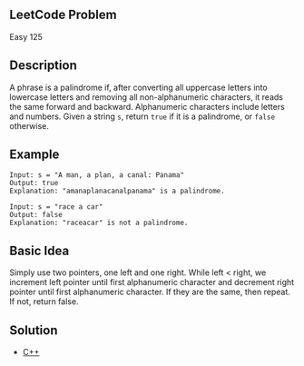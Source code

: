 ## LeetCode Problem
Easy 125

## Description
A phrase is a palindrome if, after converting all uppercase letters into lowercase letters and removing all non-alphanumeric characters, it reads the same forward and backward. Alphanumeric characters include letters and numbers. Given a string `s`, return `true` if it is a palindrome, or `false` otherwise. 

## Example
```
Input: s = "A man, a plan, a canal: Panama"
Output: true
Explanation: "amanaplanacanalpanama" is a palindrome.

Input: s = "race a car"
Output: false
Explanation: "raceacar" is not a palindrome.
```

## Basic Idea
Simply use two pointers, one left and one right. While left < right, we increment left pointer until first alphanumeric character and decrement right pointer until first alphanumeric character. If they are the same, then repeat. If not, return false.

## Solution
- [C++](./solution.cpp)